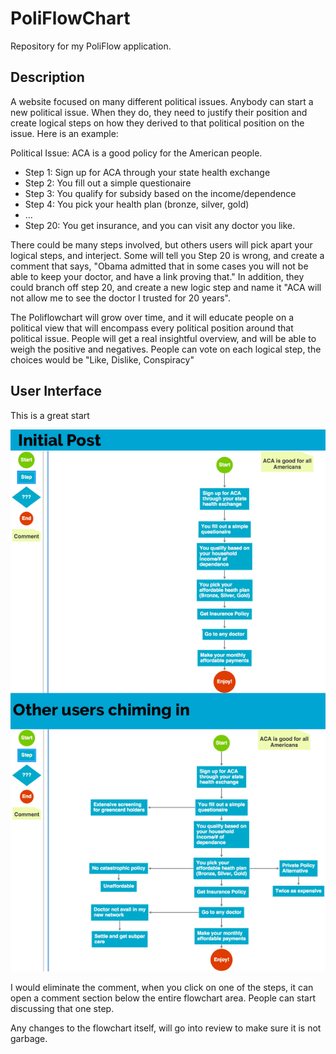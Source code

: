 # PoliFlowChart
Repository for my PoliFlow application.

## Description
A website focused on many different political issues.  Anybody can start a new political issue.  When they do, they need to justify their position and create logical steps on how they derived to that political position on the issue.  Here is an example:

Political Issue: ACA is a good policy for the American people.
* Step 1: Sign up for ACA through your state health exchange
* Step 2: You fill out a simple questionaire
* Step 3: You qualify for subsidy based on the income/dependence
* Step 4: You pick your health plan (bronze, silver, gold)
* ...
* Step 20: You get insurance, and you can visit any doctor you like.

There could be many steps involved, but others users will pick apart your logical steps, and interject.  Some will tell you Step 20 is wrong, and create a comment that says, "Obama admitted that in some cases you will not be able to keep your doctor, and have a link proving that."  In addition, they could branch off step 20, and create a new logic step and name it "ACA will not allow me to see the doctor I trusted for 20 years".

The Poliflowchart will grow over time, and it will educate people on a political view that will encompass every political position around that political issue.  People will get a real insightful overview, and will be able to weigh the positive and negatives.  People can vote on each logical step, the choices would be "Like, Dislike, Conspiracy"

## User Interface

This is a great start

![alt text](https://github.com/CFPro/PoliFlowChart/blob/master/Images/sample.png "Flowchart Example")

I would eliminate the comment, when you click on one of the steps, it can open a comment section below the entire flowchart area.  People can start discussing that one step.

Any changes to the flowchart itself, will go into review to make sure it is not garbage.
